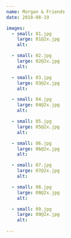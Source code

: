 ```yaml
---
name: Morgan & Friends
date: 2018-08-19

images: 
  - small: 01.jpg
    large: 01@2x.jpg
    alt: 

  - small: 02.jpg
    large: 02@2x.jpg
    alt: 

  - small: 03.jpg
    large: 03@2x.jpg
    alt: 

  - small: 04.jpg
    large: 04@2x.jpg
    alt: 

  - small: 05.jpg
    large: 05@2x.jpg
    alt: 

  - small: 06.jpg
    large: 06@2x.jpg
    alt: 

  - small: 07.jpg
    large: 07@2x.jpg
    alt: 

  - small: 08.jpg
    large: 08@2x.jpg
    alt: 

  - small: 09.jpg
    large: 09@2x.jpg
    alt:     
    
---
```

